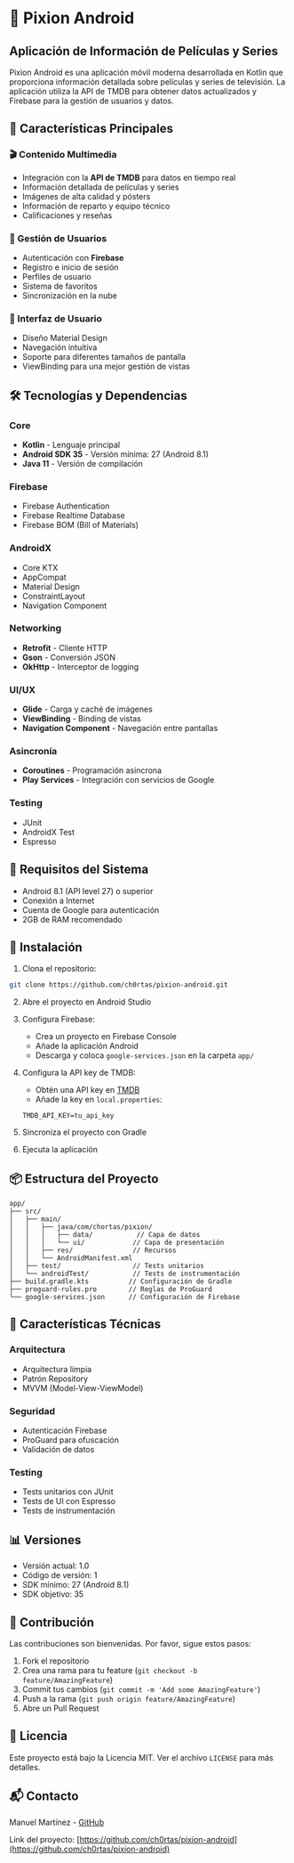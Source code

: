 # 📱 Pixion Android

## Aplicación de Información de Películas y Series

Pixion Android es una aplicación móvil moderna desarrollada en Kotlin que proporciona información detallada sobre películas y series de televisión. La aplicación utiliza la API de TMDB para obtener datos actualizados y Firebase para la gestión de usuarios y datos.

## 🌟 Características Principales

### 🎬 Contenido Multimedia
- Integración con la **API de TMDB** para datos en tiempo real
- Información detallada de películas y series
- Imágenes de alta calidad y pósters
- Información de reparto y equipo técnico
- Calificaciones y reseñas

### 👤 Gestión de Usuarios
- Autenticación con **Firebase**
- Registro e inicio de sesión
- Perfiles de usuario
- Sistema de favoritos
- Sincronización en la nube

### 🎨 Interfaz de Usuario
- Diseño Material Design
- Navegación intuitiva
- Soporte para diferentes tamaños de pantalla
- ViewBinding para una mejor gestión de vistas

## 🛠️ Tecnologías y Dependencias

### Core
- **Kotlin** - Lenguaje principal
- **Android SDK 35** - Versión mínima: 27 (Android 8.1)
- **Java 11** - Versión de compilación

### Firebase
- Firebase Authentication
- Firebase Realtime Database
- Firebase BOM (Bill of Materials)

### AndroidX
- Core KTX
- AppCompat
- Material Design
- ConstraintLayout
- Navigation Component

### Networking
- **Retrofit** - Cliente HTTP
- **Gson** - Conversión JSON
- **OkHttp** - Interceptor de logging

### UI/UX
- **Glide** - Carga y caché de imágenes
- **ViewBinding** - Binding de vistas
- **Navigation Component** - Navegación entre pantallas

### Asincronía
- **Coroutines** - Programación asíncrona
- **Play Services** - Integración con servicios de Google

### Testing
- JUnit
- AndroidX Test
- Espresso

## 📱 Requisitos del Sistema

- Android 8.1 (API level 27) o superior
- Conexión a Internet
- Cuenta de Google para autenticación
- 2GB de RAM recomendado

## 🚀 Instalación

1. Clona el repositorio:
```bash
git clone https://github.com/ch0rtas/pixion-android.git
```

2. Abre el proyecto en Android Studio

3. Configura Firebase:
   - Crea un proyecto en Firebase Console
   - Añade la aplicación Android
   - Descarga y coloca `google-services.json` en la carpeta `app/`

4. Configura la API key de TMDB:
   - Obtén una API key en [TMDB](https://www.themoviedb.org/documentation/api)
   - Añade la key en `local.properties`:
   ```
   TMDB_API_KEY=tu_api_key
   ```

5. Sincroniza el proyecto con Gradle

6. Ejecuta la aplicación

## 📦 Estructura del Proyecto

```
app/
├── src/
│   ├── main/
│   │   ├── java/com/chortas/pixion/
│   │   │   ├── data/           // Capa de datos
│   │   │   └── ui/            // Capa de presentación
│   │   ├── res/               // Recursos
│   │   └── AndroidManifest.xml
│   ├── test/                  // Tests unitarios
│   └── androidTest/           // Tests de instrumentación
├── build.gradle.kts          // Configuración de Gradle
├── proguard-rules.pro        // Reglas de ProGuard
└── google-services.json      // Configuración de Firebase
```

## 🎯 Características Técnicas

### Arquitectura
- Arquitectura limpia
- Patrón Repository
- MVVM (Model-View-ViewModel)

### Seguridad
- Autenticación Firebase
- ProGuard para ofuscación
- Validación de datos

### Testing
- Tests unitarios con JUnit
- Tests de UI con Espresso
- Tests de instrumentación

## 📊 Versiones

- Versión actual: 1.0
- Código de versión: 1
- SDK mínimo: 27 (Android 8.1)
- SDK objetivo: 35

## 👥 Contribución

Las contribuciones son bienvenidas. Por favor, sigue estos pasos:

1. Fork el repositorio
2. Crea una rama para tu feature (`git checkout -b feature/AmazingFeature`)
3. Commit tus cambios (`git commit -m 'Add some AmazingFeature'`)
4. Push a la rama (`git push origin feature/AmazingFeature`)
5. Abre un Pull Request

## 📝 Licencia

Este proyecto está bajo la Licencia MIT. Ver el archivo `LICENSE` para más detalles.

## 📬 Contacto

Manuel Martínez - [GitHub](https://github.com/ch0rtas)

Link del proyecto: [https://github.com/ch0rtas/pixion-android](https://github.com/ch0rtas/pixion-android)
